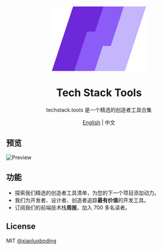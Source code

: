 <p align="center">
  <a href="https://github.com/xiaoluoboding/techstack.tools">
    <img src="/public/logo.svg" width="256">
  </a>
</p>

<h1 align="center">Tech Stack Tools</h1>

<p align="center">techstack.tools 是一个精选的创造者工具合集</p>

<p align="center"><a href="/README.md" >English</a> | 中文 </p>

## 预览

![Preview](public/preview.png)

## 功能

- 探索我们精选的创造者工具清单，为您的下一个项目添加动力。
- 我们为开发者、设计者、创造者追踪**最有价值**的开发工具。
- 订阅我们的前端技术栈**周报**，加入 700 多名读者。

## License

MIT [@xiaoluoboding](https://github.com/xiaoluoboding)
